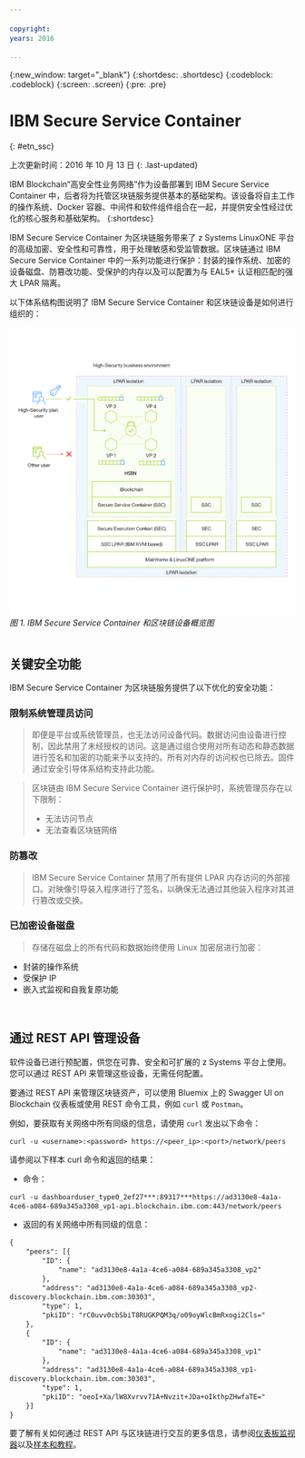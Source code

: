 ```yaml
---

copyright:
years: 2016

---
```


{:new_window: target="_blank"}
{:shortdesc: .shortdesc}
{:codeblock: .codeblock}
{:screen: .screen}
{:pre: .pre}


# IBM Secure Service Container
{: #etn_ssc}

上次更新时间：2016 年 10 月 13 日
{: .last-updated}

IBM Blockchain“高安全性业务网络”作为设备部署到 IBM Secure Service Container 中，后者将为托管区块链服务提供基本的基础架构。该设备将自主工作的操作系统、Docker 容器、中间件和软件组件组合在一起，并提供安全性经过优化的核心服务和基础架构。
{:shortdesc}

IBM Secure Service Container 为区块链服务带来了 z Systems LinuxONE 平台的高级加密、安全性和可靠性，用于处理敏感和受监管数据。区块链通过 IBM Secure Service Container 中的一系列功能进行保护：封装的操作系统、加密的设备磁盘、防篡改功能、受保护的内存以及可以配置为与 EAL5+ 认证相匹配的强大 LPAR 隔离。

以下体系结构图说明了 IBM Secure Service Container 和区块链设备是如何进行组织的：

![体系结构图](images/Architecture_HSBN_SSC.png "IBM Secure Service Container 和区块链设备")
*图 1. IBM Secure Service Container 和区块链设备概览图*
<br><br>
## 关键安全功能
IBM Secure Service Container 为区块链服务提供了以下优化的安全功能：  

### 限制系统管理员访问
>即便是平台或系统管理员，也无法访问设备代码。数据访问由设备进行控制，因此禁用了未经授权的访问。这是通过组合使用对所有动态和静态数据进行签名和加密的功能来予以支持的。所有对内存的访问权也已除去。固件通过安全引导体系结构支持此功能。

>区块链由 IBM Secure Service Container 进行保护时，系统管理员存在以下限制：
>* 无法访问节点
>* 无法查看区块链网络

### 防篡改  
>IBM Secure Service Container 禁用了所有提供 LPAR 内存访问的外部接口。对映像引导装入程序进行了签名，以确保无法通过其他装入程序对其进行篡改或交换。
### 已加密设备磁盘
>存储在磁盘上的所有代码和数据始终使用 Linux 加密层进行加密：  
- 封装的操作系统
- 受保护 IP
- 嵌入式监视和自我复原功能  
<br>

## 通过 REST API 管理设备
软件设备已进行预配置，供您在可靠、安全和可扩展的 z Systems 平台上使用。您可以通过 REST API 来管理这些设备，无需任何配置。

要通过 REST API 来管理区块链资产，可以使用 Bluemix 上的 Swagger UI on Blockchain 仪表板或使用 REST 命令工具，例如 `curl` 或 `Postman`。

例如，要获取有关网络中所有同级的信息，请使用 `curl` 发出以下命令：
```
curl -u <username>:<password> https://<peer_ip>:<port>/network/peers
```
请参阅以下样本 curl 命令和返回的结果：
* 命令：
```
curl -u dashboarduser_type0_2ef27***:89317***https://ad3130e8-4a1a-4ce6-a084-689a345a3308_vp1-api.blockchain.ibm.com:443/network/peers
```
* 返回的有关网络中所有同级的信息：
```
{
	"peers": [{
		"ID": {
			"name": "ad3130e8-4a1a-4ce6-a084-689a345a3308_vp2"
		},
		"address": "ad3130e8-4a1a-4ce6-a084-689a345a3308_vp2-discovery.blockchain.ibm.com:30303",
		"type": 1,
		"pkiID": "rC0uvv0cbSbiT8RUGKPQM3q/o09oyWlcBmRxogi2Cls="
	},
	{
		"ID": {
			"name": "ad3130e8-4a1a-4ce6-a084-689a345a3308_vp1"
		},
		"address": "ad3130e8-4a1a-4ce6-a084-689a345a3308_vp1-discovery.blockchain.ibm.com:30303",
		"type": 1,
		"pkiID": "oeoI+Xa/lW8Xvrvv71A+Nvzit+JDa+oIkthpZHwfaTE="
	}]
}
```
要了解有关如何通过 REST API 与区块链进行交互的更多信息，请参阅[仪表板监视器](https://new-console.ng.bluemix.net/docs/services/blockchain/ibmblockchainmonitor.html)以及[样本和教程](https://new-console.ng.bluemix.net/docs/services/blockchain/ibmblockchain_tutorials.html)。
